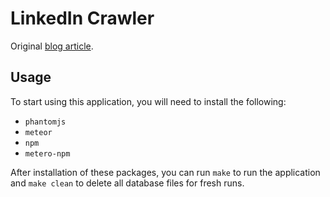 LinkedIn Crawler
===

Original [blog article](http://jb.demonte.fr/blog/my-first-meteor-js-application-a-linkedin-crawler).

Usage
---

To start using this application, you will need to install the following:

* `phantomjs`
* `meteor`
* `npm`
* `metero-npm`

After installation of these packages, you can run `make` to run the application and `make clean` to delete all database files for fresh runs.
